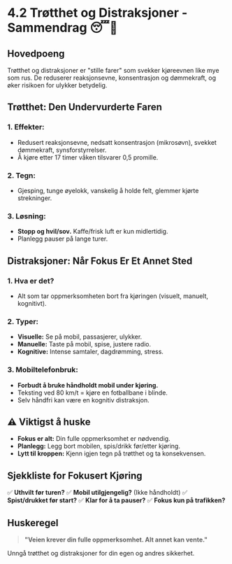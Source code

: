 # 4.2 Trøtthet og Distraksjoner - Sammendrag 😴📱

## Hovedpoeng
Trøtthet og distraksjoner er "stille farer" som svekker kjøreevnen like mye som rus. De reduserer reaksjonsevne, konsentrasjon og dømmekraft, og øker risikoen for ulykker betydelig.

## Trøtthet: Den Undervurderte Faren

### 1. **Effekter:**
- Redusert reaksjonsevne, nedsatt konsentrasjon (mikrosøvn), svekket dømmekraft, synsforstyrrelser.
- Å kjøre etter 17 timer våken tilsvarer 0,5 promille.

### 2. **Tegn:**
- Gjesping, tunge øyelokk, vanskelig å holde felt, glemmer kjørte strekninger.

### 3. **Løsning:**
- **Stopp og hvil/sov.** Kaffe/frisk luft er kun midlertidig.
- Planlegg pauser på lange turer.

## Distraksjoner: Når Fokus Er Et Annet Sted

### 1. **Hva er det?**
- Alt som tar oppmerksomheten bort fra kjøringen (visuelt, manuelt, kognitivt).

### 2. **Typer:**
- **Visuelle:** Se på mobil, passasjerer, ulykker.
- **Manuelle:** Taste på mobil, spise, justere radio.
- **Kognitive:** Intense samtaler, dagdrømming, stress.

### 3. **Mobiltelefonbruk:**
- **Forbudt å bruke håndholdt mobil under kjøring.**
- Teksting ved 80 km/t = kjøre en fotballbane i blinde.
- Selv håndfri kan være en kognitiv distraksjon.

## ⚠️ Viktigst å huske
- **Fokus er alt:** Din fulle oppmerksomhet er nødvendig.
- **Planlegg:** Legg bort mobilen, spis/drikk før/etter kjøring.
- **Lytt til kroppen:** Kjenn igjen tegn på trøtthet og ta konsekvensen.

## Sjekkliste for Fokusert Kjøring
✅ **Uthvilt før turen?**
✅ **Mobil utilgjengelig?** (Ikke håndholdt)
✅ **Spist/drukket før start?**
✅ **Klar for å ta pauser?**
✅ **Fokus kun på trafikken?**

## Huskeregel
> **"Veien krever din fulle oppmerksomhet. Alt annet kan vente."**

Unngå trøtthet og distraksjoner for din egen og andres sikkerhet.